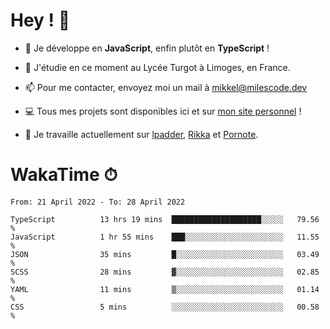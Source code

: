 # Hey ! 🌃

- 🔭 Je développe en **JavaScript**, enfin plutôt en **TypeScript** !

- 🌱 J'étudie en ce moment au Lycée Turgot à Limoges, en France.

- 📫 Pour me contacter, envoyez moi un mail à <a href="mailto:mikkel@milescode.dev">mikkel@milescode.dev</a>

- 💻 Tous mes projets sont disponibles ici et sur <a href="https://www.vexcited.ml">mon site personnel</a> !

- 👀 Je travaille actuellement sur [lpadder](https://github.com/Vexcited/lpadder), [Rikka](https://github.com/Vexcited/Rikka) et [Pornote](https://github.com/Vexcited/Pornote).

# WakaTime ⏱

<!--START_SECTION:waka-->

```text
From: 21 April 2022 - To: 28 April 2022

TypeScript          13 hrs 19 mins  ████████████████████░░░░░   79.56 %
JavaScript          1 hr 55 mins    ███░░░░░░░░░░░░░░░░░░░░░░   11.55 %
JSON                35 mins         █░░░░░░░░░░░░░░░░░░░░░░░░   03.49 %
SCSS                28 mins         ▓░░░░░░░░░░░░░░░░░░░░░░░░   02.85 %
YAML                11 mins         ▒░░░░░░░░░░░░░░░░░░░░░░░░   01.14 %
CSS                 5 mins          ░░░░░░░░░░░░░░░░░░░░░░░░░   00.58 %
```

<!--END_SECTION:waka-->

